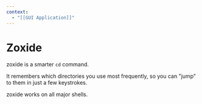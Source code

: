 ```yaml
---
context:
  - "[[GUI Application]]"
---
```


# Zoxide

zoxide is a smarter `cd` command.

It remembers which directories you use most frequently, so you can "jump" to them in just a few keystrokes.

zoxide works on all major shells.
